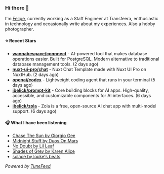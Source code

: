 ### Hi there 👋

I'm [Felipe](https://felipevm.com), currently working as a Staff Engineer at Transfeera, enthusiastic in technology and occasionally write about my experiences. Also a hobby photographer.

#### ⭐ Recent Stars
- **[wannabespace/connnect](https://github.com/wannabespace/connnect)** - AI-powered tool that makes database operations easier. Built for PostgreSQL. Modern alternative to traditional database management tools. (2 days ago)
- **[nuxt-ui-pro/chat](https://github.com/nuxt-ui-pro/chat)** - Nuxt Chat Template made with Nuxt UI Pro on NuxtHub. (2 days ago)
- **[openai/codex](https://github.com/openai/codex)** - Lightweight coding agent that runs in your terminal (5 days ago)
- **[ibelick/prompt-kit](https://github.com/ibelick/prompt-kit)** - Core building blocks for AI apps.  High-quality, accessible, and customizable components for AI interfaces. (6 days ago)
- **[ibelick/zola](https://github.com/ibelick/zola)** - Zola is a free, open-source AI chat app with multi-model support. (6 days ago)

#### 🎧 What I have been listening
- [Chase The Sun by Giorgio Gee](https://open.spotify.com/track/2mjin0AG05kASbaB5P58Pe)
- [Midnight Stuff by Duos On Mars](https://open.spotify.com/track/2MGJydjBonGOlIzDQZL3dQ)
- [No Doubt by Lil Leaf](https://open.spotify.com/track/4zo86agUhtHHBHD5AVNHFN)
- [Shades of Grey by Karen Alice](https://open.spotify.com/track/3ufEq5B3zd2eRx3CcZpcVG)
- [solace by louke&#39;s beats](https://open.spotify.com/track/4XGhMOaPEVQYmhZbI4LxYG)

_Powered by [TuneFeed](https://tunefeed.app?ref=github.com)_
